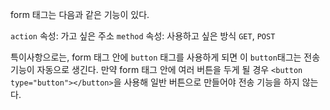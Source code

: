 form 태그는 다음과 같은 기능이 있다.

`action` 속성: 가고 싶은 주소
`method` 속성: 사용하고 싶은 방식 `GET`, `POST`

특이사항으로는, form 태그 안에 `button` 태그를 사용하게 되면 이 `button`태그는 전송 기능이 자동으로 생긴다. 만약 form 태그 안에 여러 버튼을 두게 될 경우 `<button type="button"></button>`을 사용해 일반 버튼으로 만들어야 전송 기능을 하지 않는다.